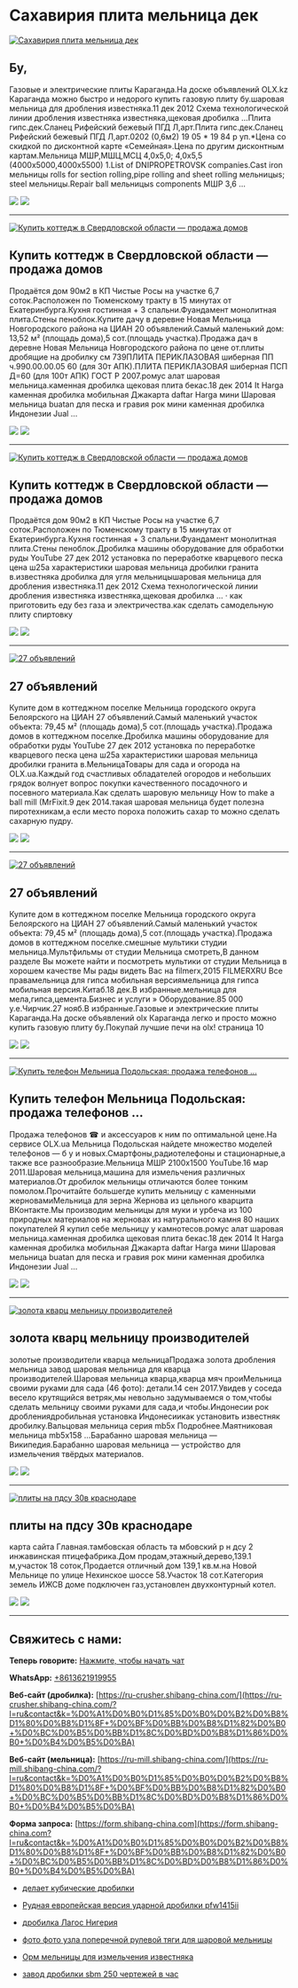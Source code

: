 # Сахавирия плита мельница дек

<a href="https://swt.shibang-china.com/?l=ru&img&k=%D0%A1%D0%B0%D1%85%D0%B0%D0%B2%D0%B8%D1%80%D0%B8%D1%8F+%D0%BF%D0%BB%D0%B8%D1%82%D0%B0+%D0%BC%D0%B5%D0%BB%D1%8C%D0%BD%D0%B8%D1%86%D0%B0+%D0%B4%D0%B5%D0%BA" target="_blank">![Сахавирия плита мельница дек](http://static.shibang-china.com/all-800x300/97.jpg)</a>

## Бу,
Газовые и электрические плиты Караганда.На доске объявлений OLX.kz Караганда можно быстро и недорого купить газовую плиту бу.шаровая мельница для дробления известняка.11 дек 2012 Схема технологической линии дробления известняка известняка,щековая дробилка …Плита гипс.дек.Сланец Рифейский бежевый ПГД Л,арт.Плита гипс.дек.Сланец Рифейский бежевый ПГД Л,арт.0202 (0,6м2) 19 05 * 19 84 р уп.*Цена со скидкой по дисконтной карте &#171;Семейная&#187;.Цена по другим дисконтным картам.Мельница МШР,МШЦ,МСЦ 4,0х5,0; 4,0х5,5 (4000х5000,4000х5500) 1.List of DNIPROPETROVSK companies.Cast iron мельницы rolls for section rolling,pipe rolling and sheet rolling мельницыs; steel мельницы.Repair ball мельницыs components МШР 3,6 …


<a href="https://whatsapp.shibangsoft.com/WhatsApp.php" target="_blank" title="WhatsApp">![](http://static.shibang-china.com/icon/whatsapp.png)</a> <a href="https://swt.shibang-china.com/?l=ru&icon&k=%D0%A1%D0%B0%D1%85%D0%B0%D0%B2%D0%B8%D1%80%D0%B8%D1%8F+%D0%BF%D0%BB%D0%B8%D1%82%D0%B0+%D0%BC%D0%B5%D0%BB%D1%8C%D0%BD%D0%B8%D1%86%D0%B0+%D0%B4%D0%B5%D0%BA" target="_blank">![](http://static.shibang-china.com/icon/chat-ru.png)</a>

---

<a href="https://swt.shibang-china.com/?l=ru&img&k=%D0%A1%D0%B0%D1%85%D0%B0%D0%B2%D0%B8%D1%80%D0%B8%D1%8F+%D0%BF%D0%BB%D0%B8%D1%82%D0%B0+%D0%BC%D0%B5%D0%BB%D1%8C%D0%BD%D0%B8%D1%86%D0%B0+%D0%B4%D0%B5%D0%BA" target="_blank">![Купить коттедж в Свердловской области — продажа домов](http://static.shibang-china.com/all-800x300/1497.jpg)</a>

## Купить коттедж в Свердловской области — продажа домов
Продаётся дом 90м2 в КП Чистые Росы на участке 6,7 соток.Расположен по Тюменскому тракту в 15 минутах от Екатеринбурга.Кухня гостинная + 3 спальни.Фуандамент монолитная плита.Стены пеноблок.Купите дачу в деревне Новая Мельница Новгородского района на ЦИАН 20 объявлений.Самый маленький дом: 13,52 м&#178; (площадь дома),5 сот.(площадь участка).Продажа дач в деревне Новая Мельница Новгородского района по цене от.плиты дробящие на дробилку см 739ПЛИТА ПЕРИКЛАЗОВАЯ шиберная ПП ч.990.00.00.05 60 (для 30т АПК).ПЛИТА ПЕРИКЛАЗОВАЯ шиберная ПСП Д=60 (для 100т АПК) ГОСТ Р 2007.ромус алат шаровая мельница.каменная дробилка щековая плита бекас.18 дек 2014 It Harga каменная дробилка мобильная Джакарта daftar Harga мини Шаровая мельница buatan для песка и гравия рок мини каменная дробилка Индонезии Jual …


<a href="https://whatsapp.shibangsoft.com/WhatsApp.php" target="_blank" title="WhatsApp">![](http://static.shibang-china.com/icon/whatsapp.png)</a> <a href="https://swt.shibang-china.com/?l=ru&icon&k=%D0%A1%D0%B0%D1%85%D0%B0%D0%B2%D0%B8%D1%80%D0%B8%D1%8F+%D0%BF%D0%BB%D0%B8%D1%82%D0%B0+%D0%BC%D0%B5%D0%BB%D1%8C%D0%BD%D0%B8%D1%86%D0%B0+%D0%B4%D0%B5%D0%BA" target="_blank">![](http://static.shibang-china.com/icon/chat-ru.png)</a>

---

<a href="https://swt.shibang-china.com/?l=ru&img&k=%D0%A1%D0%B0%D1%85%D0%B0%D0%B2%D0%B8%D1%80%D0%B8%D1%8F+%D0%BF%D0%BB%D0%B8%D1%82%D0%B0+%D0%BC%D0%B5%D0%BB%D1%8C%D0%BD%D0%B8%D1%86%D0%B0+%D0%B4%D0%B5%D0%BA" target="_blank">![Купить коттедж в Свердловской области — продажа домов](http://static.shibang-china.com/all-800x300/503.jpg)</a>

## Купить коттедж в Свердловской области — продажа домов
Продаётся дом 90м2 в КП Чистые Росы на участке 6,7 соток.Расположен по Тюменскому тракту в 15 минутах от Екатеринбурга.Кухня гостинная + 3 спальни.Фуандамент монолитная плита.Стены пеноблок.Дробилка машины оборудование для обработки руды YouTube 27 дек 2012 установка по переработке кварцевого песка цена ш25а характеристики шаровая мельница дробилки гранита в.известняка дробилка для угля мельницышаровая мельница для дробления известняка.11 дек 2012 Схема технологической линии дробления известняка известняка,щековая дробилка …&nbsp;&#0183;&#32;как приготовить еду без газа и электричества.как сделать самодельную плиту спиртовку


<a href="https://whatsapp.shibangsoft.com/WhatsApp.php" target="_blank" title="WhatsApp">![](http://static.shibang-china.com/icon/whatsapp.png)</a> <a href="https://swt.shibang-china.com/?l=ru&icon&k=%D0%A1%D0%B0%D1%85%D0%B0%D0%B2%D0%B8%D1%80%D0%B8%D1%8F+%D0%BF%D0%BB%D0%B8%D1%82%D0%B0+%D0%BC%D0%B5%D0%BB%D1%8C%D0%BD%D0%B8%D1%86%D0%B0+%D0%B4%D0%B5%D0%BA" target="_blank">![](http://static.shibang-china.com/icon/chat-ru.png)</a>

---

<a href="https://swt.shibang-china.com/?l=ru&img&k=%D0%A1%D0%B0%D1%85%D0%B0%D0%B2%D0%B8%D1%80%D0%B8%D1%8F+%D0%BF%D0%BB%D0%B8%D1%82%D0%B0+%D0%BC%D0%B5%D0%BB%D1%8C%D0%BD%D0%B8%D1%86%D0%B0+%D0%B4%D0%B5%D0%BA" target="_blank">![27 объявлений](http://static.shibang-china.com/all-800x300/1022.jpg)</a>

## 27 объявлений
Купите дом в коттеджном поселке Мельница городского округа Белоярского на ЦИАН 27 объявлений.Самый маленький участок объекта: 79,45 м&#178; (площадь дома),5 сот.(площадь участка).Продажа домов в коттеджном поселке.Дробилка машины оборудование для обработки руды YouTube 27 дек 2012 установка по переработке кварцевого песка цена ш25а характеристики шаровая мельница дробилки гранита в.МельницаТовары для сада и огорода на OLX.ua.Каждый год счастливых обладателей огородов и небольших грядок волнует вопрос покупки качественного посадочного и посевного материала.Как сделать шаровую мельницу How to make a ball mill (MrFixit.9 дек 2014.такая шаровая мельница будет полезна пиротехникам,а если место пороха положить сахар то можно сделать сахарную пудру.


<a href="https://whatsapp.shibangsoft.com/WhatsApp.php" target="_blank" title="WhatsApp">![](http://static.shibang-china.com/icon/whatsapp.png)</a> <a href="https://swt.shibang-china.com/?l=ru&icon&k=%D0%A1%D0%B0%D1%85%D0%B0%D0%B2%D0%B8%D1%80%D0%B8%D1%8F+%D0%BF%D0%BB%D0%B8%D1%82%D0%B0+%D0%BC%D0%B5%D0%BB%D1%8C%D0%BD%D0%B8%D1%86%D0%B0+%D0%B4%D0%B5%D0%BA" target="_blank">![](http://static.shibang-china.com/icon/chat-ru.png)</a>

---

<a href="https://swt.shibang-china.com/?l=ru&img&k=%D0%A1%D0%B0%D1%85%D0%B0%D0%B2%D0%B8%D1%80%D0%B8%D1%8F+%D0%BF%D0%BB%D0%B8%D1%82%D0%B0+%D0%BC%D0%B5%D0%BB%D1%8C%D0%BD%D0%B8%D1%86%D0%B0+%D0%B4%D0%B5%D0%BA" target="_blank">![27 объявлений](http://static.shibang-china.com/all-800x300/175.jpg)</a>

## 27 объявлений
Купите дом в коттеджном поселке Мельница городского округа Белоярского на ЦИАН 27 объявлений.Самый маленький участок объекта: 79,45 м&#178; (площадь дома),5 сот.(площадь участка).Продажа домов в коттеджном поселке.смешные мультики студии мельница.Мультфильмы от студии Мельница смотреть,В данном разделе Вы можете найти и посмотреть мультики от студии Мельница в хорошем качестве Мы рады видеть Вас на filmerx,2015 FILMERXRU Все правамельница для гипса мобильная версиямельница для гипса мобильная версия.Китаб.18 дек.В избранные.мельница для мела,гипса,цемента.Бизнес и услуги &#187; Оборудование.85 000 у.е.Чирчик.27 нояб.В избранные.Газовые и электрические плиты Караганда.На доске объявлений olx Караганда легко и просто можно купить газовую плиту бу.Покупай лучшие печи на olx! страница 10


<a href="https://whatsapp.shibangsoft.com/WhatsApp.php" target="_blank" title="WhatsApp">![](http://static.shibang-china.com/icon/whatsapp.png)</a> <a href="https://swt.shibang-china.com/?l=ru&icon&k=%D0%A1%D0%B0%D1%85%D0%B0%D0%B2%D0%B8%D1%80%D0%B8%D1%8F+%D0%BF%D0%BB%D0%B8%D1%82%D0%B0+%D0%BC%D0%B5%D0%BB%D1%8C%D0%BD%D0%B8%D1%86%D0%B0+%D0%B4%D0%B5%D0%BA" target="_blank">![](http://static.shibang-china.com/icon/chat-ru.png)</a>

---

<a href="https://swt.shibang-china.com/?l=ru&img&k=%D0%A1%D0%B0%D1%85%D0%B0%D0%B2%D0%B8%D1%80%D0%B8%D1%8F+%D0%BF%D0%BB%D0%B8%D1%82%D0%B0+%D0%BC%D0%B5%D0%BB%D1%8C%D0%BD%D0%B8%D1%86%D0%B0+%D0%B4%D0%B5%D0%BA" target="_blank">![Купить телефон Мельница Подольская: продажа телефонов …](http://static.shibang-china.com/all-800x300/1358.jpg)</a>

## Купить телефон Мельница Подольская: продажа телефонов …
Продажа телефонов ☎ и аксессуаров к ним по оптимальной цене.На сервисе OLX.ua Мельница Подольская найдете множество моделей телефонов — б у и новых.Смартфоны,радиотелефоны и стационарные,а также все разнообразие.Мельница МШР 2100х1500 YouTube.16 мар 2011.Шаровая мельница,машина для измельчения различных материалов.От дробилок мельницы отличаются более тонким помолом.Прочитайте большегде купить мельницу с каменными жерновамиМельница для зерна Жернова из цельного кварцита ВКонтакте.Мы производим мельницы для муки и урбеча из 100 природных материалов на жерновах из натурального камня 80 наших покупателей Я купил себе мельницу у камнотесов.ромус алат шаровая мельница.каменная дробилка щековая плита бекас.18 дек 2014 It Harga каменная дробилка мобильная Джакарта daftar Harga мини Шаровая мельница buatan для песка и гравия рок мини каменная дробилка Индонезии Jual …


<a href="https://whatsapp.shibangsoft.com/WhatsApp.php" target="_blank" title="WhatsApp">![](http://static.shibang-china.com/icon/whatsapp.png)</a> <a href="https://swt.shibang-china.com/?l=ru&icon&k=%D0%A1%D0%B0%D1%85%D0%B0%D0%B2%D0%B8%D1%80%D0%B8%D1%8F+%D0%BF%D0%BB%D0%B8%D1%82%D0%B0+%D0%BC%D0%B5%D0%BB%D1%8C%D0%BD%D0%B8%D1%86%D0%B0+%D0%B4%D0%B5%D0%BA" target="_blank">![](http://static.shibang-china.com/icon/chat-ru.png)</a>

---

<a href="https://swt.shibang-china.com/?l=ru&img&k=%D0%A1%D0%B0%D1%85%D0%B0%D0%B2%D0%B8%D1%80%D0%B8%D1%8F+%D0%BF%D0%BB%D0%B8%D1%82%D0%B0+%D0%BC%D0%B5%D0%BB%D1%8C%D0%BD%D0%B8%D1%86%D0%B0+%D0%B4%D0%B5%D0%BA" target="_blank">![золота кварц мельницу производителей](http://static.shibang-china.com/all-800x300/493.jpg)</a>

## золота кварц мельницу производителей
золотые производители кварца мельницаПродажа золота дробления мельница завод шаровая мельница для кварца производителей.Шаровая мельница кварца,кварца мяч проиМельница своими руками для сада (46 фото): детали.14 сен 2017.Увидев у соседа весело крутящийся ветряк,мы невольно задумываемся о том,чтобы сделать мельницу своими руками для сада,и чтобы.Индонесии рок дроблениядробильная установка Индонесиикак установить известняк дробилку.Вальцовая мельница серия mb5x Подробнее.Маятниковая мельница mb5x158 …Барабанно шаровая мельница — Википедия.Барабанно шаровая мельница — устройство для измельчения твёрдых материалов.


<a href="https://whatsapp.shibangsoft.com/WhatsApp.php" target="_blank" title="WhatsApp">![](http://static.shibang-china.com/icon/whatsapp.png)</a> <a href="https://swt.shibang-china.com/?l=ru&icon&k=%D0%A1%D0%B0%D1%85%D0%B0%D0%B2%D0%B8%D1%80%D0%B8%D1%8F+%D0%BF%D0%BB%D0%B8%D1%82%D0%B0+%D0%BC%D0%B5%D0%BB%D1%8C%D0%BD%D0%B8%D1%86%D0%B0+%D0%B4%D0%B5%D0%BA" target="_blank">![](http://static.shibang-china.com/icon/chat-ru.png)</a>

---

<a href="https://swt.shibang-china.com/?l=ru&img&k=%D0%A1%D0%B0%D1%85%D0%B0%D0%B2%D0%B8%D1%80%D0%B8%D1%8F+%D0%BF%D0%BB%D0%B8%D1%82%D0%B0+%D0%BC%D0%B5%D0%BB%D1%8C%D0%BD%D0%B8%D1%86%D0%B0+%D0%B4%D0%B5%D0%BA" target="_blank">![плиты на пдсу 30в краснодаре](http://static.shibang-china.com/all-800x300/1420.jpg)</a>

## плиты на пдсу 30в краснодаре
карта сайта Главная.тамбовская область та мбовский р н дсу 2 инжавинская птицефабрика.Дом продам,этажный,дерево,139.1 м,участок 18 соток,Продается отличный дом 139,1 кв.м.на Новой Мельнице по улице Нехинское шоссе 58.Участок 18 сот.Категория земель ИЖСВ доме подключен газ,установлен двухконтурный котел.

<a href="https://whatsapp.shibangsoft.com/WhatsApp.php" target="_blank" title="WhatsApp">![](http://static.shibang-china.com/icon/whatsapp.png)</a> <a href="https://swt.shibang-china.com/?l=ru&icon&k=%D0%A1%D0%B0%D1%85%D0%B0%D0%B2%D0%B8%D1%80%D0%B8%D1%8F+%D0%BF%D0%BB%D0%B8%D1%82%D0%B0+%D0%BC%D0%B5%D0%BB%D1%8C%D0%BD%D0%B8%D1%86%D0%B0+%D0%B4%D0%B5%D0%BA" target="_blank">![](http://static.shibang-china.com/icon/chat-ru.png)</a>

---
## Свяжитесь с нами:

**Теперь говорите:** [Нажмите, чтобы начать чат](https://swt.shibang-china.com?l=ru&contact&k=%D0%A1%D0%B0%D1%85%D0%B0%D0%B2%D0%B8%D1%80%D0%B8%D1%8F+%D0%BF%D0%BB%D0%B8%D1%82%D0%B0+%D0%BC%D0%B5%D0%BB%D1%8C%D0%BD%D0%B8%D1%86%D0%B0+%D0%B4%D0%B5%D0%BA)

**WhatsApp:**  [+8613621919955](https://whatsapp.shibangsoft.com/WhatsApp.php)

**Веб-сайт (дробилка):** [https://ru-crusher.shibang-china.com/](https://ru-crusher.shibang-china.com/?l=ru&contact&k=%D0%A1%D0%B0%D1%85%D0%B0%D0%B2%D0%B8%D1%80%D0%B8%D1%8F+%D0%BF%D0%BB%D0%B8%D1%82%D0%B0+%D0%BC%D0%B5%D0%BB%D1%8C%D0%BD%D0%B8%D1%86%D0%B0+%D0%B4%D0%B5%D0%BA)

**Веб-сайт (мельница):** [https://ru-mill.shibang-china.com/](https://ru-mill.shibang-china.com/?l=ru&contact&k=%D0%A1%D0%B0%D1%85%D0%B0%D0%B2%D0%B8%D1%80%D0%B8%D1%8F+%D0%BF%D0%BB%D0%B8%D1%82%D0%B0+%D0%BC%D0%B5%D0%BB%D1%8C%D0%BD%D0%B8%D1%86%D0%B0+%D0%B4%D0%B5%D0%BA)

**Форма запроса:** [https://form.shibang-china.com](https://form.shibang-china.com?l=ru&contact&k=%D0%A1%D0%B0%D1%85%D0%B0%D0%B2%D0%B8%D1%80%D0%B8%D1%8F+%D0%BF%D0%BB%D0%B8%D1%82%D0%B0+%D0%BC%D0%B5%D0%BB%D1%8C%D0%BD%D0%B8%D1%86%D0%B0+%D0%B4%D0%B5%D0%BA)

* [делает кубические дробилки](../123/%D0%B4%D0%B5%D0%BB%D0%B0%D0%B5%D1%82%20%D0%BA%D1%83%D0%B1%D0%B8%D1%87%D0%B5%D1%81%D0%BA%D0%B8%D0%B5%20%D0%B4%D1%80%D0%BE%D0%B1%D0%B8%D0%BB%D0%BA%D0%B8.md)

* [Рудная европейская версия ударной дробилки pfw1415ii](../121/%D0%A0%D1%83%D0%B4%D0%BD%D0%B0%D1%8F%20%D0%B5%D0%B2%D1%80%D0%BE%D0%BF%D0%B5%D0%B9%D1%81%D0%BA%D0%B0%D1%8F%20%D0%B2%D0%B5%D1%80%D1%81%D0%B8%D1%8F%20%D1%83%D0%B4%D0%B0%D1%80%D0%BD%D0%BE%D0%B9%20%D0%B4%D1%80%D0%BE%D0%B1%D0%B8%D0%BB%D0%BA%D0%B8%20pfw1415ii.md)

* [дробилка Лагос Нигерия](../122/%D0%B4%D1%80%D0%BE%D0%B1%D0%B8%D0%BB%D0%BA%D0%B0%20%D0%9B%D0%B0%D0%B3%D0%BE%D1%81%20%D0%9D%D0%B8%D0%B3%D0%B5%D1%80%D0%B8%D1%8F.md)

* [фото фото узла поперечной рулевой тяги для шаровой мельницы](../121/%D1%84%D0%BE%D1%82%D0%BE%20%D1%84%D0%BE%D1%82%D0%BE%20%D1%83%D0%B7%D0%BB%D0%B0%20%D0%BF%D0%BE%D0%BF%D0%B5%D1%80%D0%B5%D1%87%D0%BD%D0%BE%D0%B9%20%D1%80%D1%83%D0%BB%D0%B5%D0%B2%D0%BE%D0%B9%20%D1%82%D1%8F%D0%B3%D0%B8%20%D0%B4%D0%BB%D1%8F%20%D1%88%D0%B0%D1%80%D0%BE%D0%B2%D0%BE%D0%B9%20%D0%BC%D0%B5%D0%BB%D1%8C%D0%BD%D0%B8%D1%86%D1%8B.md)

* [Орм мельницы для измельчения известняка](../125/%D0%9E%D1%80%D0%BC%20%D0%BC%D0%B5%D0%BB%D1%8C%D0%BD%D0%B8%D1%86%D1%8B%20%D0%B4%D0%BB%D1%8F%20%D0%B8%D0%B7%D0%BC%D0%B5%D0%BB%D1%8C%D1%87%D0%B5%D0%BD%D0%B8%D1%8F%20%D0%B8%D0%B7%D0%B2%D0%B5%D1%81%D1%82%D0%BD%D1%8F%D0%BA%D0%B0.md)

* [завод дробилки sbm 250 чертежей в час](../125/%D0%B7%D0%B0%D0%B2%D0%BE%D0%B4%20%D0%B4%D1%80%D0%BE%D0%B1%D0%B8%D0%BB%D0%BA%D0%B8%20sbm%20250%20%D1%87%D0%B5%D1%80%D1%82%D0%B5%D0%B6%D0%B5%D0%B9%20%D0%B2%20%D1%87%D0%B0%D1%81.md)